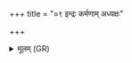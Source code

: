 +++
title = "०९ इन्द्रः कर्मणाम् अध्यक्षः"

+++
<details><summary>मूलम् (GR)</summary>

इन्द्रः कर्मणाम् अध्यक्षः ।  
(…) ॥ +++(see 1bcd)+++
</details>
